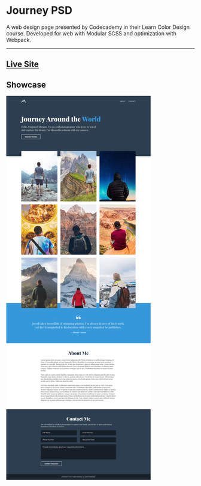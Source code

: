 # Journey PSD  
A web design page presented by Codecademy in their Learn Color Design course. Developed for web with Modular SCSS and optimization with Webpack.  
  
---  
  
## [Live Site](https://mashrafm.github.io/Journey_PSD/)  

## Showcase  
![view](https://github.com/MAshrafM/Journey_PSD/blob/master/show.jpg)  